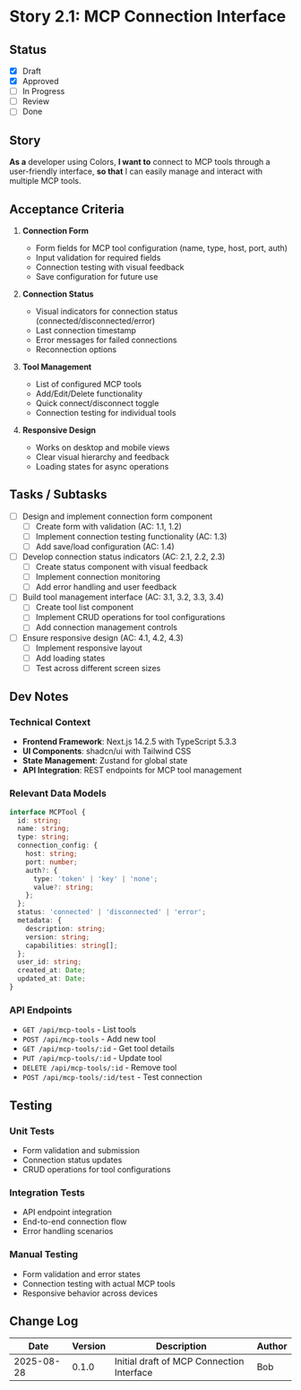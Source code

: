 # Story 2.1: MCP Connection Interface

## Status

- [x] Draft
- [x] Approved
- [ ] In Progress
- [ ] Review
- [ ] Done

## Story

**As a** developer using Colors,
**I want to** connect to MCP tools through a user-friendly interface,
**so that** I can easily manage and interact with multiple MCP tools.

## Acceptance Criteria

1. **Connection Form**
   - Form fields for MCP tool configuration (name, type, host, port, auth)
   - Input validation for required fields
   - Connection testing with visual feedback
   - Save configuration for future use

2. **Connection Status**
   - Visual indicators for connection status (connected/disconnected/error)
   - Last connection timestamp
   - Error messages for failed connections
   - Reconnection options

3. **Tool Management**
   - List of configured MCP tools
   - Add/Edit/Delete functionality
   - Quick connect/disconnect toggle
   - Connection testing for individual tools

4. **Responsive Design**
   - Works on desktop and mobile views
   - Clear visual hierarchy and feedback
   - Loading states for async operations

## Tasks / Subtasks

- [ ] Design and implement connection form component
  - [ ] Create form with validation (AC: 1.1, 1.2)
  - [ ] Implement connection testing functionality (AC: 1.3)
  - [ ] Add save/load configuration (AC: 1.4)

- [ ] Develop connection status indicators (AC: 2.1, 2.2, 2.3)
  - [ ] Create status component with visual feedback
  - [ ] Implement connection monitoring
  - [ ] Add error handling and user feedback

- [ ] Build tool management interface (AC: 3.1, 3.2, 3.3, 3.4)
  - [ ] Create tool list component
  - [ ] Implement CRUD operations for tool configurations
  - [ ] Add connection management controls

- [ ] Ensure responsive design (AC: 4.1, 4.2, 4.3)
  - [ ] Implement responsive layout
  - [ ] Add loading states
  - [ ] Test across different screen sizes

## Dev Notes

### Technical Context

- **Frontend Framework**: Next.js 14.2.5 with TypeScript 5.3.3
- **UI Components**: shadcn/ui with Tailwind CSS
- **State Management**: Zustand for global state
- **API Integration**: REST endpoints for MCP tool management

### Relevant Data Models

```typescript
interface MCPTool {
  id: string;
  name: string;
  type: string;
  connection_config: {
    host: string;
    port: number;
    auth?: {
      type: 'token' | 'key' | 'none';
      value?: string;
    };
  };
  status: 'connected' | 'disconnected' | 'error';
  metadata: {
    description: string;
    version: string;
    capabilities: string[];
  };
  user_id: string;
  created_at: Date;
  updated_at: Date;
}
```

### API Endpoints

- `GET /api/mcp-tools` - List tools
- `POST /api/mcp-tools` - Add new tool
- `GET /api/mcp-tools/:id` - Get tool details
- `PUT /api/mcp-tools/:id` - Update tool
- `DELETE /api/mcp-tools/:id` - Remove tool
- `POST /api/mcp-tools/:id/test` - Test connection

## Testing

### Unit Tests

- Form validation and submission
- Connection status updates
- CRUD operations for tool configurations

### Integration Tests

- API endpoint integration
- End-to-end connection flow
- Error handling scenarios

### Manual Testing

- Form validation and error states
- Connection testing with actual MCP tools
- Responsive behavior across devices

## Change Log

| Date       | Version | Description                          | Author |
|------------|---------|--------------------------------------|--------|
| 2025-08-28 | 0.1.0   | Initial draft of MCP Connection Interface | Bob    |
